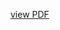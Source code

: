 [view PDF](https://docs.google.com/viewer?url=https://github.com/XUAN-CSU/TAOCP/blob/master/Volum3_1/Knuth_Donld_Ervin_The_Arg_of_Computer_Programming)